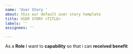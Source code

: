 ```yaml
---
name: 'User Story '
about: this our default user story template
title: USER STORY <TITLE>
labels: ''
assignees: ''

---
```


As a  **Role** I want to **capability** so that i can **received benefit**
